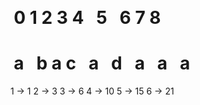 ​
#   0  1  2  3  4   5   6  7  8
#   a   b  a  c   a   d   a   a   a
​
​
1 -> 1
2 -> 3
3 -> 6
4 -> 10
5 -> 15
6 -> 21
​
​
​